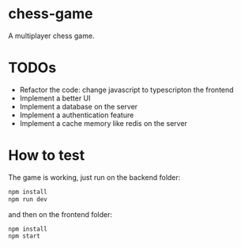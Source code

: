 # chess-game
A multiplayer chess game.

# TODOs
- Refactor the code: change javascript to typescripton the frontend
- Implement a better UI 
- Implement a database on the server
- Implement a authentication feature
- Implement a cache memory like redis on the server

# How to test
The game is working, just run on the backend folder:
``` bash
npm install
npm run dev
```

and then on the frontend folder:
``` bash
npm install
npm start
```
